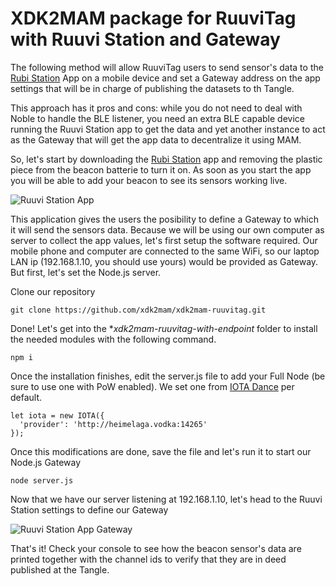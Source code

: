 # XDK2MAM package for RuuviTag with Ruuvi Station and Gateway

The following method will allow RuuviTag users to send sensor's data to the [Rubi Station](https://play.google.com/store/apps/details?id=com.ruuvi.station&hl=en) App on a mobile device and set a Gateway address on the app settings that will be in charge of publishing the datasets to th Tangle.

This approach has it pros and cons: while you do not need to deal with Noble to handle the BLE listener, you need an extra BLE capable device running the Ruuvi Station app to get the data and yet another instance to act as the Gateway that will get the app data to decentralize it using MAM.

So, let's start by downloading the [Rubi Station](https://play.google.com/store/apps/details?id=com.ruuvi.station&hl=en) app and removing the plastic piece from the beacon batterie to turn it on.
As soon as you start the app you will be able to add your beacon to see its sensors working live.

![Ruuvi Station App](https://uner.edu.ar/public/imagen/ruuvistation1.png)

This application gives the users the posibility to define a Gateway to which it will send the sensors data. Because we will be using our own computer as server to collect the app values, let's first setup the software required. 
Our mobile phone and computer are connected to the same WiFi, so our laptop LAN ip (192.168.1.10, you should use yours) would be provided as Gateway. But first, let's set the Node.js server.

Clone our repository

```
git clone https://github.com/xdk2mam/xdk2mam-ruuvitag.git
```

Done! Let's get into the **xdk2mam-ruuvitag-with-endpoint* folder to install the needed modules with the following command. 

```
npm i
```

Once the installation finishes, edit the server.js file to add your Full Node (be sure to use one with PoW enabled). We set one from [IOTA Dance](https://iota.dance) per default.

```
let iota = new IOTA({
  'provider': 'http://heimelaga.vodka:14265'
});
```
Once this modifications are done, save the file and let's run it to start our Node.js Gateway

```
node server.js
```
Now that we have our server listening at 192.168.1.10, let's head to the Ruuvi Station settings to define our Gateway 

![Ruuvi Station App Gateway](https://uner.edu.ar/public/imagen/ruuvistation2.png)

That's it! Check your console to see how the beacon sensor's data are printed together with the channel ids to verify that they are in deed published at the Tangle.




